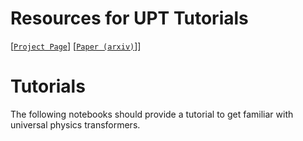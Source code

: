 # Resources for UPT Tutorials

[[`Project Page`](https://ml-jku.github.io/UPT)] [[`Paper (arxiv)`](https://arxiv.org/abs/2402.12365)]]


# Tutorials

The following notebooks should provide a tutorial to get familiar with universal physics transformers.

